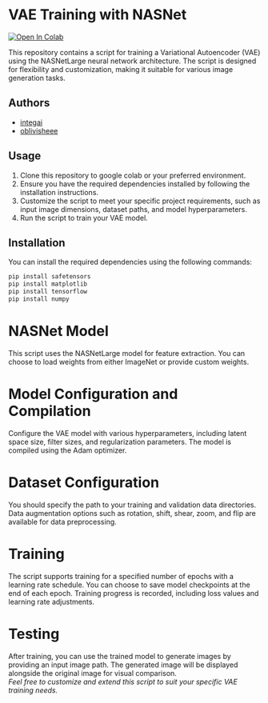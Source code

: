 # VAE Training with NASNet

[![Open In Colab](https://colab.research.google.com/assets/colab-badge.svg)](https://colab.research.google.com/drive/189xGDghCLFY-Bn2KuuDMyikogAsdz9rM?usp=sharing)


This repository contains a script for training a Variational Autoencoder (VAE) using the NASNetLarge neural network architecture. The script is designed for flexibility and customization, making it suitable for various image generation tasks.

## Authors
- [integai](https://github.com/integai)
- [oblivisheee](https://github.com/oblivisheee)

## Usage
1. Clone this repository to google colab or your preferred environment.
2. Ensure you have the required dependencies installed by following the installation instructions.
3. Customize the script to meet your specific project requirements, such as input image dimensions, dataset paths, and model hyperparameters.
4. Run the script to train your VAE model.

## Installation
You can install the required dependencies using the following commands:

```python
pip install safetensors
pip install matplotlib
pip install tensorflow
pip install numpy
```

# NASNet Model
This script uses the NASNetLarge model for feature extraction. You can choose to load weights from either ImageNet or provide custom weights.

# Model Configuration and Compilation
  Configure the VAE model with various hyperparameters, including latent space size, filter sizes, and regularization parameters.
  The model is compiled using the Adam optimizer.
# Dataset Configuration
  You should specify the path to your training and validation data directories.
  Data augmentation options such as rotation, shift, shear, zoom, and flip are available for data preprocessing.
# Training
  The script supports training for a specified number of epochs with a learning rate schedule.
  You can choose to save model checkpoints at the end of each epoch.
  Training progress is recorded, including loss values and learning rate adjustments.
# Testing
  After training, you can use the trained model to generate images by providing an input image path.
  The generated image will be displayed alongside the original image for visual comparison.<br>
*Feel free to customize and extend this script to suit your specific VAE training needs.*
